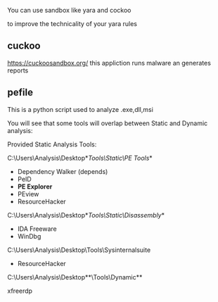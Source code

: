 You can use sandbox like yara and cockoo 

to improve the technicality of your yara rules 

## cuckoo
https://cuckoosandbox.org/
this appliction runs malware an generates reports

## pefile
This is a python script used to analyze .exe,dll,msi

You will see that some tools will overlap between Static and Dynamic analysis:  

Provided Static Analysis Tools:

C:\Users\Analysis\Desktop\**Tools\Static\PE Tools**

-   Dependency Walker (depends)
-   PeID
-   **PE Explorer**
-   PEview
-   ResourceHacker

C:\Users\Analysis\Desktop\**Tools\Static\Disassembly**

-   IDA Freeware
-   WinDbg

C:\Users\Analysis\Desktop\Tools\Sysinternalsuite

-   ResourceHacker

C:\Users\Analysis\Desktop**\Tools\Dynamic**

xfreerdp